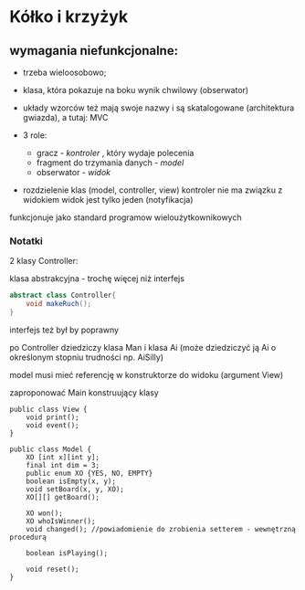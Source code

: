 # Kółko i krzyżyk

## wymagania niefunkcjonalne:
- trzeba wieloosobowo;
- klasa, która pokazuje na boku wynik chwilowy (obserwator)
- układy wzorców też mają swoje nazwy
i są skatalogowane (architektura gwiazda),
a tutaj: MVC
- 3 role:
  - gracz - _kontroler_ , który wydaje polecenia
  - fragment do trzymania danych - _model_
  - obserwator - _widok_

- rozdzielenie klas (model, controller, view)
kontroler nie ma związku z widokiem
widok jest tylko jeden (notyfikacja)

funkcjonuje jako standard programow wieloużytkownikowych



### Notatki

2 klasy Controller:

klasa abstrakcyjna - trochę więcej niż interfejs

```java
abstract class Controller{
    void makeRuch();
}
```

interfejs też był by poprawny

po Controller dziedziczy klasa Man i klasa Ai
(może dziedziczyć ją Ai o określonym stopniu trudności np. AiSilly)

model musi mieć referencję w konstruktorze do widoku (argument View)

zaproponować Main konstruujący klasy


```
public class View {
    void print();
    void event();
}
```

```
public class Model {
    XO [int x][int y];
    final int dim = 3;
    public enum XO {YES, NO, EMPTY}
    boolean isEmpty(x, y);
    void setBoard(x, y, XO);
    XO[][] getBoard();

    XO won();
    XO whoIsWinner();
    void changed(); //powiadomienie do zrobienia setterem - wewnętrzną procedurą

    boolean isPlaying();

    void reset();
}
```


